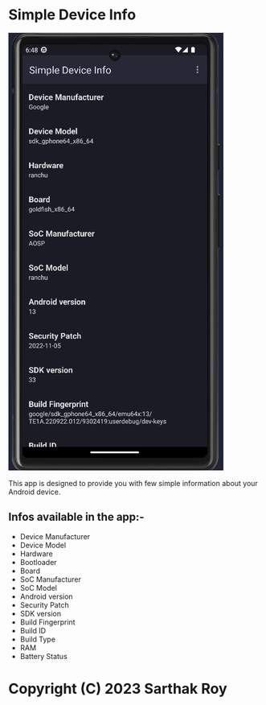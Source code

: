 # Simple Device Info

<img src="./screenshot/screenshot.png"></img>

This app is designed to provide you with few simple information about your Android device.

## Infos available in the app:-

- Device Manufacturer
- Device Model
- Hardware
- Bootloader
- Board
- SoC Manufacturer
- SoC Model
- Android version
- Security Patch
- SDK version
- Build Fingerprint
- Build ID
- Build Type
- RAM
- Battery Status

# Copyright (C) 2023 Sarthak Roy
